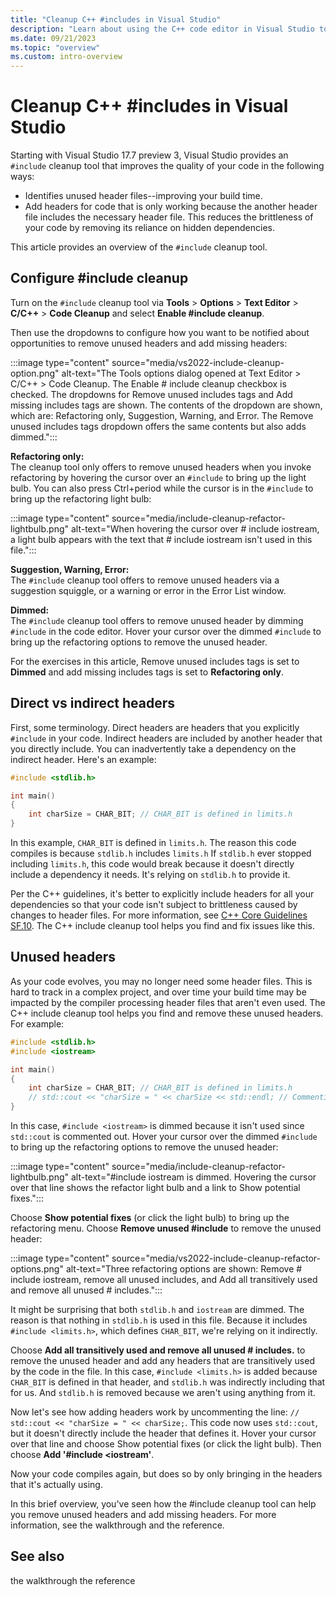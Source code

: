 ```yaml
---
title: "Cleanup C++ #includes in Visual Studio"
description: "Learn about using the C++ code editor in Visual Studio to remove, add, and transitively add the includes needed in your project."
ms.date: 09/21/2023
ms.topic: "overview"
ms.custom: intro-overview
---
```

# Cleanup C++ #includes in Visual Studio

Starting with Visual Studio 17.7 preview 3, Visual Studio provides an `#include` cleanup tool that improves the quality of your code in the following ways:
- Identifies unused header files--improving your build time.
- Add headers for code that is only working because the another header file includes the necessary header file. This reduces the brittleness of your code by removing its reliance on hidden dependencies.

This article provides an overview of the `#include` cleanup tool.

## Configure #include cleanup

Turn on the `#include` cleanup tool via **Tools** > **Options** > **Text Editor** > **C/C++** > **Code Cleanup** and select **Enable #include cleanup**.

Then use the dropdowns to configure how you want to be notified about opportunities to remove unused headers and add missing headers:

:::image type="content" source="media/vs2022-include-cleanup-option.png" alt-text="The Tools options dialog opened at Text Editor > C/C++ > Code Cleanup. The Enable # include cleanup checkbox is checked. The dropdowns for Remove unused includes tags and Add missing includes tags are shown. The contents of the dropdown are shown, which are: Refactoring only, Suggestion, Warning, and Error. The Remove unused includes tags dropdown offers the same contents but also adds dimmed.":::

**Refactoring only:**\
The cleanup tool only offers to remove unused headers when you invoke refactoring by hovering the cursor over an `#include` to bring up the light bulb. You can also press Ctrl+period while the cursor is in the `#include` to bring up the refactoring light bulb:

:::image type="content" source="media/include-cleanup-refactor-lightbulb.png" alt-text="When hovering the cursor over # include iostream, a light bulb appears with the text that # include iostream isn't used in this file.":::

**Suggestion, Warning, Error:**\
The `#include` cleanup tool offers to remove unused headers via a suggestion squiggle, or a warning or error in the Error List window.

**Dimmed:**\
The `#include` cleanup tool offers to remove unused header by dimming `#include` in the code editor. Hover your cursor over the dimmed `#include` to bring up the refactoring options to remove the unused header.

For the exercises in this article, Remove unused includes tags is set to **Dimmed** and add missing includes tags is set to **Refactoring only**.

## Direct vs indirect headers

First, some terminology. Direct headers are headers that you explicitly `#include` in your code. Indirect headers are included by another header that you directly include. You can inadvertently take a dependency on the indirect header. Here's an example:

```cpp
#include <stdlib.h>

int main()
{
    int charSize = CHAR_BIT; // CHAR_BIT is defined in limits.h
}
```

In this example, `CHAR_BIT` is defined in `limits.h`. The reason this code compiles is because `stdlib.h` includes `limits.h` If `stdlib.h` ever stopped including `limits.h`, this code would break because it doesn't directly include a dependency it needs. It's relying on `stdlib.h` to provide it.

Per the C++ guidelines, it's better to explicitly include headers for all your dependencies so that your code isn't subject to brittleness caused by changes to header files. For more information, see [C++ Core Guidelines SF.10](https://isocpp.github.io/CppCoreGuidelines/CppCoreGuidelines#sf10-avoid-dependencies-on-implicitly-included-names). The C++ include cleanup tool helps you find and fix issues like this.

## Unused headers

As your code evolves, you may no longer need some header files. This is hard to track in a complex project, and over time your build time may be impacted by the compiler processing header files that aren't even used. The C++ include cleanup tool helps you find and remove these unused headers. For example:

```cpp
#include <stdlib.h>
#include <iostream>

int main()
{
    int charSize = CHAR_BIT; // CHAR_BIT is defined in limits.h
    // std::cout << "charSize = " << charSize << std::endl; // Commenting this line means <iostream> isn't needed
}
```

In this case, `#include <iostream>` is dimmed because it isn't used since `std::cout` is commented out. Hover your cursor over the dimmed `#include` to bring up the refactoring options to remove the unused header:

:::image type="content" source="media/include-cleanup-refactor-lightbulb.png" alt-text="#include iostream is dimmed. Hovering the cursor over that line shows the refactor light bulb and a link to Show potential fixes.":::

Choose **Show potential fixes** (or click the light bulb) to bring up the refactoring menu. Choose **Remove unused #include** to remove the unused header:

:::image type="content" source="media/vs2022-include-cleanup-refactor-options.png" alt-text="Three refactoring options are shown: Remove # include iostream, remove all unused includes, and Add all transitively used and remove all unused # includes.":::

It might be surprising that both `stdlib.h` and `iostream` are dimmed. The reason is that nothing in `stdlib.h` is used in this file. Because it includes `#include <limits.h>`, which defines `CHAR_BIT`, we're relying on it indirectly.

Choose **Add all transitively used and remove all unused # includes.** to remove the unused header and add any headers that are transitively used by the code in the file. In this case, `#include <limits.h>` is added because `CHAR_BIT` is defined in that header, and `stdlib.h` was indirectly including that for us. And `stdlib.h` is removed because we aren't using anything from it.

Now let's see how adding headers work by uncommenting the line: `// std::cout << "charSize = " << charSize;`. This code now uses `std::cout`, but it doesn't directly include the header that defines it. Hover your cursor over that line and choose Show potential fixes (or click the light bulb). Then choose **Add '#include <iostream'**.

Now your code compiles again, but does so by only bringing in the headers that it's actually using.

In this brief overview, you've seen how the #include cleanup tool can help you remove unused headers and add missing headers. For more information, see the walkthrough and the reference.

## See also

the walkthrough
the reference